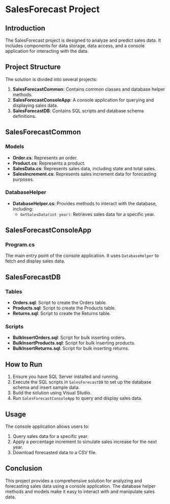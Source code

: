 # SalesForecast Project

## Introduction
The SalesForecast project is designed to analyze and predict sales data. It includes components for data storage, data access, and a console application for interacting with the data.

## Project Structure
The solution is divided into several projects:
1. **SalesForecastCommon**: Contains common classes and database helper methods.
2. **SalesForecastConsoleApp**: A console application for querying and displaying sales data.
3. **SalesForecastDB**: Contains SQL scripts and database schema definitions.

## SalesForecastCommon
### Models
- **Order.cs**: Represents an order.
- **Product.cs**: Represents a product.
- **SalesData.cs**: Represents sales data, including state and total sales.
- **SalesIncrement.cs**: Represents sales increment data for forecasting purposes.

### DatabaseHelper
- **DatabaseHelper.cs**: Provides methods to interact with the database, including:
  - `GetSalesData(int year)`: Retrieves sales data for a specific year.

## SalesForecastConsoleApp
### Program.cs
The main entry point of the console application. It uses `DatabaseHelper` to fetch and display sales data.

## SalesForecastDB
### Tables
- **Orders.sql**: Script to create the Orders table.
- **Products.sql**: Script to create the Products table.
- **Returns.sql**: Script to create the Returns table.

### Scripts
- **BulkInsertOrders.sql**: Script for bulk inserting orders.
- **BulkInsertProducts.sql**: Script for bulk inserting products.
- **BulkInsertReturns.sql**: Script for bulk inserting returns.

## How to Run
1. Ensure you have SQL Server installed and running.
2. Execute the SQL scripts in `SalesForecastDB` to set up the database schema and insert sample data.
3. Build the solution using Visual Studio.
4. Run `SalesForecastConsoleApp` to query and display sales data.

## Usage
The console application allows users to:
1. Query sales data for a specific year.
2. Apply a percentage increment to simulate sales increase for the next year.
3. Download forecasted data to a CSV file.

## Conclusion
This project provides a comprehensive solution for analyzing and forecasting sales data using a console application. The database helper methods and models make it easy to interact with and manipulate sales data.
